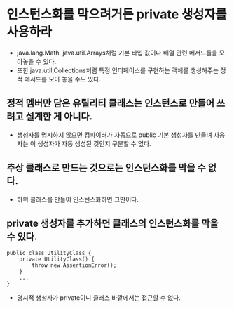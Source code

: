 <h1>인스턴스화를 막으려거든 private 생성자를 사용하라</h1>

- java.lang.Math, java.util.Arrays처럼 기본 타입 값이나 배열 관련 메서드들을 모아놓을 수 있다.
- 또한 java.util.Collections처럼 특정 인터페이스를 구현하는 객체를 생성해주는 정적 메서드를 모아 놓을 수도 있다.

<h2>정적 멤버만 담은 유틸리티 클래스는 인스턴스로 만들어 쓰려고 설계한 게 아니다.</h2>

- 생성자를 명시하지 않으면 컴파이러가 자동으로 public 기본 생성자를 만들며 사용자는 이 생성자가 자동 생성된 것인지 구분할 수 없다.

<h2>추상 클래스로 만드는 것으로는 인스턴스화를 막을 수 없다.</h2>

- 하위 클래스를 만들어 인스턴스화하면 그만이다.

<h2>private 생성자를 추가하면 클래스의 인스턴스화를 막을 수 있다.</h2>

```
public class UtilityClass {
    private UtilityClass() {
        throw new AssertionError();
    }
    ...
}
``` 

- 명시적 생성자가 private이니 클래스 바깥에서는 접근할 수 없다.